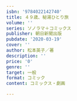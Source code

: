 ```yaml
---
isbn: '9784022142740'
title: ４９歳、秘湯ひとり旅
volume: ''
series: ソノラマ＋コミックス
publisher: 朝日新聞出版
pubdate: '2020-03-19'
cover: ''
author: 松本英子／著
description: ''
price: '0'
genre: ''
target: 一般
format: コミック
content: コミックス・劇画

---
```


